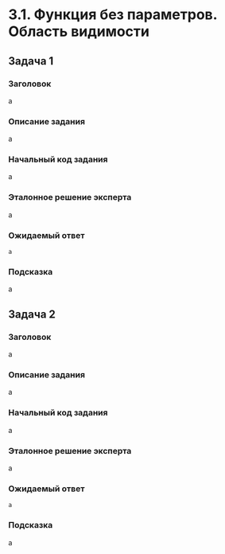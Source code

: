 # 3.1. Функция без параметров. Область видимости

## Задача 1

### Заголовок
a

### Описание задания
a

### Начальный код задания
a

### Эталонное решение эксперта
a

### Ожидаемый ответ
```
a
```

### Подсказка
a

## Задача 2

### Заголовок
a

### Описание задания
a

### Начальный код задания
a

### Эталонное решение эксперта
a

### Ожидаемый ответ
```
a
```

### Подсказка
a